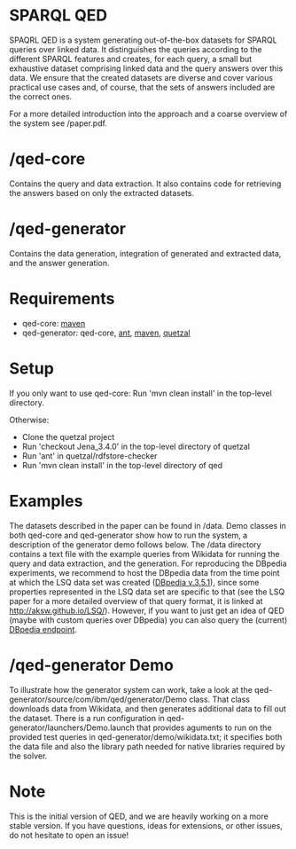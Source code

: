 # SPARQL QED

SPAQRL QED is a system generating out-of-the-box datasets for SPARQL queries over linked data. It distinguishes the queries according to the different SPARQL features and creates, for each query, a small but exhaustive dataset comprising linked data and the query answers over this data. We ensure that the created datasets are diverse and cover various practical use cases and, of course, that the sets of answers included are the correct ones.

For a more detailed introduction into the approach and a coarse overview of the system see /paper.pdf.

# /qed-core
Contains the query and data extraction. It also contains code for retrieving the answers based on only the extracted datasets. 

# /qed-generator
Contains the data generation, integration of generated and extracted data, and the answer generation. 

# Requirements
- qed-core: [maven](https://maven.apache.org/)
- qed-generator: qed-core, [ant](https://ant.apache.org/), [maven](https://maven.apache.org/), [quetzal](https://github.com/Quetzal-RDF/quetzal)

# Setup
If you only want to use qed-core: Run 'mvn clean install' in the top-level directory.

Otherwise:
- Clone the quetzal project 
- Run 'checkout Jena_3.4.0' in the top-level directory of quetzal
- Run 'ant' in quetzal/rdfstore-checker
- Run 'mvn clean install' in the top-level directory of qed

# Examples
The datasets described in the paper can be found in /data. Demo classes in both qed-core and qed-generator show how to run the system, a description of the generator demo follows below. 
The /data directory contains a text file with the example queries from Wikidata for running the query and data extraction, and the generation. 
For reproducing the DBpedia experiments, we recommend to host the DBpedia data from the time point at which the LSQ data set was created ([DBpedia
v.3.5.1](http://wiki.dbpedia.org/services-resources/datasets/data-set-35/data-set-351)), since some properties represented in the LSQ data set are specific to that (see the LSQ paper for a more detailed overview of that query format, it is linked at http://aksw.github.io/LSQ/). However, if you want to just get an idea of QED (maybe with custom queries over DBpedia) you can also query the (current) [DBpedia endpoint](http://dbpedia.org/sparql).

# /qed-generator Demo
To illustrate how the generator system can work, take a look at the qed-generator/source/com/ibm/qed/generator/Demo class.  That class downloads data from Wikidata, and then generates additional data to fill out the dataset.  There is a run configuration in qed-generator/launchers/Demo.launch that provides aguments to run on the provided test queries in qed-generator/demo/wikidata.txt; it specifies both the data file and also the library path needed for native libraries required by the solver.

# Note
This is the initial version of QED, and we are heavily working on a more stable version. If you have questions, ideas for extensions, or other issues, do not hesitate to open an issue!



